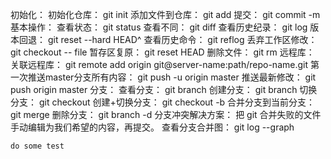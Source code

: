 初始化：
	初始化仓库： git init
	添加文件到仓库： git add <file>
	提交： git commit -m <message>
基本操作：
	查看状态： git status
	查看不同： git diff <file>
	查看历史纪录： git log
	版本回退： git reset --hard HEAD^ 
	查看历史命令： git reflog
	丢弃工作区修改： git checkout -- file
	暂存区复原： git reset HEAD <file>
	删除文件： git rm
远程库：
	关联远程库： git remote add origin git@server-name:path/repo-name.git
	第一次推送master分支所有内容： git push -u origin master
	推送最新修改： git push origin master 
分支：
	查看分支： git branch
	创建分支： git branch <name>
	切换分支： git checkout <name>
	创建+切换分支： git checkout -b <name>
	合并分支到当前分支： git merge <name>
	删除分支： git branch -d <name>
	分支冲突解决方案： 把 git 合并失败的文件手动编辑为我们希望的内容，再提交。
	查看分支合并图： git log --graph

	do some test
